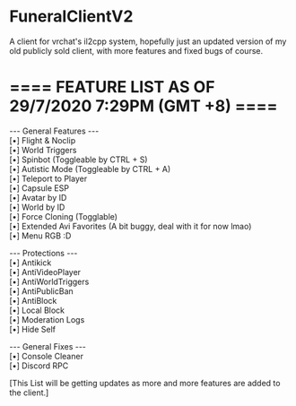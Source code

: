 # FuneralClientV2
 A client for vrchat's il2cpp system, hopefully just an updated version of my old publicly sold client, with more features and fixed bugs of course.

# ==== FEATURE LIST AS OF 29/7/2020 7:29PM (GMT +8) ==== <br />

--- General Features --- <br />
[•] Flight & Noclip <br />
[•] World Triggers <br />
[•] Spinbot (Toggleable by CTRL + S) <br />
[•] Autistic Mode (Toggleable by CTRL + A) <br />
[•] Teleport to Player <br />
[•] Capsule ESP <br /> 
[•] Avatar by ID <br />
[•] World by ID <br /> 
[•] Force Cloning (Togglable) <br /> 
[•] Extended Avi Favorites (A bit buggy, deal with it for now lmao) <br />
[•] Menu RGB :D <br />

--- Protections --- <br />
[•] Antikick <br /> 
[•] AntiVideoPlayer <br />
[•] AntiWorldTriggers <br />
[•] AntiPublicBan <br />
[•] AntiBlock <br />
[•] Local Block <br />
[•] Moderation Logs <br />
[•] Hide Self <br /> 

--- General Fixes --- <br /> 
[•] Console Cleaner <br />
[•] Discord RPC <br />

[This List will be getting updates as more and more features are added to the client.]
